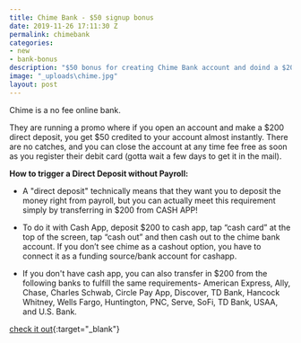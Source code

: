 ```yaml
---
title: Chime Bank - $50 signup bonus
date: 2019-11-26 17:11:30 Z
permalink: chimebank
categories:
- new
- bank-bonus
description: "$50 bonus for creating Chime Bank account and doind a $200 direct deposit"
image: "_uploads\chime.jpg"
layout: post
---
```


Chime is a no fee online bank. 

They are running a promo where if you open an account and make a $200 direct deposit, you get $50 credited to your account almost instantly. There are no catches, and you can close the account at any time fee free as soon as you register their debit card (gotta wait a few days to get it in the mail). 

**How to trigger a Direct Deposit without Payroll:**

* A "direct deposit" technically means that they want you to deposit the money right from payroll, but you can actually meet this requirement simply by transferring in $200 from CASH APP!

* To do it with Cash App, deposit $200 to cash app, tap “cash card” at the top of the screen, tap “cash out” and then cash out to the chime bank account. If you don’t see chime as a cashout option, you have to connect it as a funding source/bank account for cashapp.

* If you don't have cash app, you can also transfer in $200 from the following banks to fulfill the same requirements- American Express, Ally, Chase, Charles Schwab, Circle Pay App, Discover, TD Bank, Hancock Whitney, Wells Fargo, Huntington, PNC, Serve, SoFi, TD Bank, USAA, and U.S. Bank.


[check it out](https://www.chimebank.com/r/nicholasleeds/){:target="_blank"}
